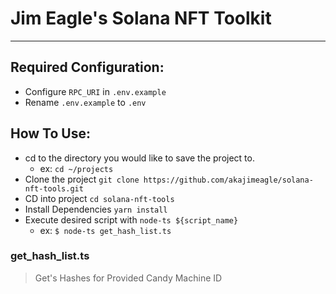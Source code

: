 # Jim Eagle's Solana NFT Toolkit

-----

## Required Configuration: 
- Configure `RPC_URI` in `.env.example`
- Rename `.env.example` to `.env`

## How To Use:
- cd to the directory you would like to save the project to. 
  - ex: `cd ~/projects`
- Clone the project `git clone https://github.com/akajimeagle/solana-nft-tools.git`
- CD into project `cd solana-nft-tools`
- Install Dependencies `yarn install`
- Execute desired script with `node-ts ${script_name}`
  - ex: `$ node-ts get_hash_list.ts`

### get_hash_list.ts
> Get's Hashes for Provided Candy Machine ID

